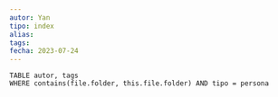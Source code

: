 ```yaml
---
autor: Yan
tipo: index
alias:
tags: 
fecha: 2023-07-24
---
```

```dataview
TABLE autor, tags
WHERE contains(file.folder, this.file.folder) AND tipo = persona
```
